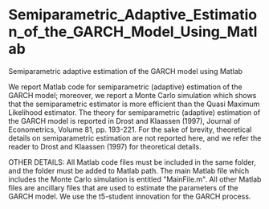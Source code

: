 # Semiparametric_Adaptive_Estimation_of_the_GARCH_Model_Using_Matlab
Semiparametric adaptive estimation of the GARCH model using Matlab

We report Matlab code for semiparametric (adaptive) estimation of the GARCH model; moreover, we report a Monte Carlo simulation which shows that the semiparametric estimator is more efficient than the Quasi Maximum Likelihood estimator. The theory for semiparametric (adaptive) estimation of the GARCH model is reported in Drost and Klaassen (1997), Journal of Econometrics, Volume 81, pp. 193-221. For the sake of brevity, theoretical details on semiparametric estimation are not reported here, and we refer the reader to Drost and Klaassen (1997) for theoretical details. 

OTHER DETAILS: 
All Matlab code files must be included in the same folder, and the folder must be added to Matlab path. The main Matlab file which includes the Monte Carlo simulation is entitled "MainFile.m". All other Matlab files are ancillary files that are used to estimate the parameters of the GARCH model. We use the t5-student innovation for the GARCH process. 
